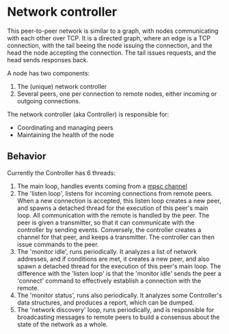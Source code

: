# Network controller

This peer-to-peer network is similar to a graph, with nodes communicating with
each other over TCP. It is a directed graph, where an edge is a TCP connection,
with the tail beeing the node issuing the connection, and the head the node
accepting the connection. The tail issues requests, and the head sends
responses back.

A node has two components:

1. The (unique) network controller
2. Several peers, one per connection to remote nodes, either incoming or outgoing
   connections.

The network controller (aka Controller) is responsible for:

* Coordinating and managing peers
* Maintaining the health of the node

## Behavior

Currently the Controller has 6 threads:

1. The main loop, handles events coming from a
   [mpsc channel](https://docs.rs/tokio/latest/tokio/sync/mpsc/fn.channel.html)
2. The 'listen loop', listens for incoming connections from remote peers. When a
   new connection is accepted, this listen loop creates a new peer, and spawns a
   detached thread for the execution of this peer's main loop. All communication
   with the remote is handled by the peer. The peer is given a transmitter, so
   that it can communicate with the controller by sending events. Conversely, the
   controller creates a channel for that peer, and keeps a transmitter. The
   controller can then issue commands to the peer.
3. The 'monitor idle', runs periodically. It analyzes a list of network addresses,
   and if conditions are met, it creates a new peer, and also spawn a detached
   thread for the execution of this peer's main loop. The difference with the 
   'listen loop' is that the 'monitor idle' sends the peer a 'connect' command
   to effectively establish a connection with the remote.
4. The 'monitor status', runs also periodically. It analyzes some Controller's 
   data structures, and produces a report, which can be dumped.
5. The 'network discovery' loop, runs periodically, and is responsible for
   broadcasting messages to remote peers to build a consensus about the state of
   the network as a whole.
